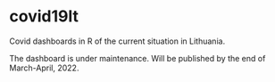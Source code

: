 # covid19lt
Covid dashboards in R of the current situation in Lithuania.


The dashboard is under maintenance. Will be published by the end of March-April, 2022.
